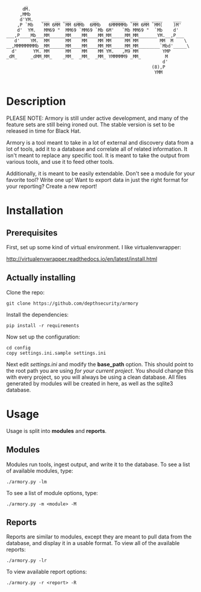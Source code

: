 
```
       _                                                          
      dM.                                                         
     ,MMb                                                         
     d'YM.   ___  __ ___  __    __     _____  ___  __ ____    ___ 
    ,P `Mb   `MM 6MM `MM 6MMb  6MMb   6MMMMMb `MM 6MM `MM(    )M' 
    d'  YM.   MM69 "  MM69 `MM69 `Mb 6M'   `Mb MM69 "  `Mb    d'  
___,P____Mb___MM______MM____MM____MM_MM_____MM_MM_______YM.__,P___
   d'    YM.  MM      MM    MM    MM MM     MM MM        MM  M    \ 
__,MMMMMMMMb__MM______MM____MM____MM_MM_____MM_MM________`Mbd'_____\
  d'      YM. MM      MM    MM    MM YM.   ,M9 MM         YMP      
_dM_     _dMM_MM_    _MM_  _MM_  _MM_ YMMMMM9 _MM_         M      
                                                          d'      
                                                      (8),P       
                                                       YMM        
                                                          
```

# Description

PLEASE NOTE: Armory is still under active development, and many of the feature sets are still being ironed out. The stable version is set to be released in time for Black Hat.

Armory is a tool meant to take in a lot of external and discovery data from a lot of tools, add it to a database and correlate all of related information. It isn't meant to replace any specific tool. It is meant to take the output from various tools, and use it to feed other tools.

Additionally, it is meant to be easily extendable. Don't see a module for your favorite tool? Write one up! Want to export data in just the right format for your reporting? Create a new report!

# Installation

## Prerequisites

First, set up some kind of virtual environment. I like virtualenvwrapper:

http://virtualenvwrapper.readthedocs.io/en/latest/install.html

## Actually installing

Clone the repo:

`git clone https://github.com/depthsecurity/armory`

Install the dependencies:

`pip install -r requirements`

Now set up the configuration:

```
cd config
copy settings.ini.sample settings.ini
```

Next edit *settings.ini* and modify the **base_path** option. This should point to the root path you are using *for your current project*. You should change this with every project, so you will always be using a clean database. All files generated by modules will be created in here, as well as the sqlite3 database.

# Usage

Usage is split into **modules** and **reports**. 

## Modules

Modules run tools, ingest output, and write it to the database. To see a list of available modules, type:

`./armory.py -lm`

To see a list of module options, type:

`./armory.py -m <module> -M`


## Reports

Reports are similar to modules, except they are meant to pull data from the database, and display it in a usable format. To view all of the available reports:

`./armory.py -lr`

To view available report options:

`./armory.py -r <report> -R`

    
